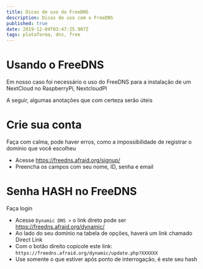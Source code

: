 ```yaml
---
title: Dicas de uso do FreeDNS
description: Dicas de uso com o FreeDNS
published: true
date: 2019-12-04T03:47:25.907Z
tags: plataforma, dns, free
---
```


# Usando o FreeDNS
Em nosso caso foi necessário o uso do FreeDNS para a instalação de um NextCloud no RaspberryPi, NextcloudPI

A seguir, algumas anotações que com certeza serão úteis

# Crie sua conta
Faça com calma, pode haver erros, como a impossibilidade de registrar o domínio que você escolheu

- Acesse https://freedns.afraid.org/signup/
- Preencha os campos com seu nome, ID, senha e email


# Senha HASH no FreeDNS
Faça login

- Acesse `Dynamic DNS >` o link direto pode ser https://freedns.afraid.org/dynamic/
- Ao lado do seu domínio na tabela de opções, haverá um link chamado Direct Link
- Com o botão direito copicole este link: `https://freedns.afraid.org/dynamic/update.php?XXXXXX`
- Use somente o que estiver após ponto de interrogação, é este seu hash